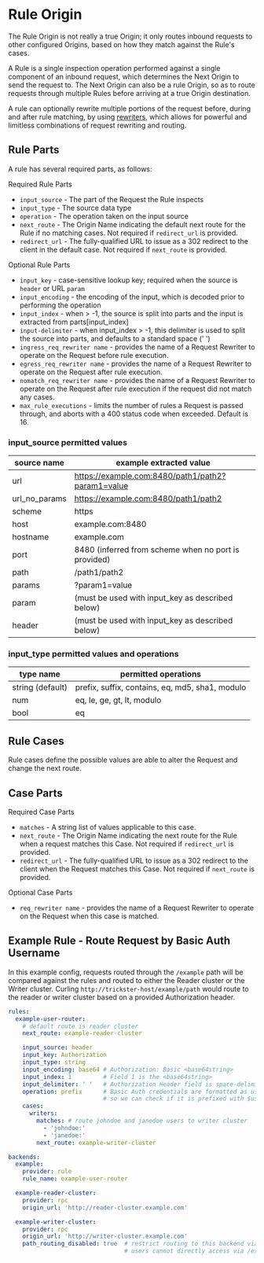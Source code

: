 # Rule Origin

The Rule Origin is not really a true Origin; it only routes inbound requests to other configured Origins, based on how they match against the Rule's cases.

A Rule is a single inspection operation performed against a single component of an inbound request, which determines the Next Origin to send the request to. The Next Origin can also be a rule Origin, so as to route requests through multiple Rules before arriving at a true Origin destination.

A rule can optionally rewrite multiple portions of the request before, during and after rule matching, by using [rewriters](./rewriters.md), which allows for powerful and limitless combinations of request rewriting and routing.

## Rule Parts

A rule has several required parts, as follows:

Required Rule Parts

- `input_source` - The part of the Request the Rule inspects
- `input_type` - The source data type
- `operation` - The operation taken on the input source
- `next_route` - The Origin Name indicating the default next route for the Rule if no matching cases. Not required if `redirect_url` is provided.
- `redirect_url` - The fully-qualified URL to issue as a 302 redirect to the client in the default case. Not required if `next_route` is provided.

Optional Rule Parts

- `input_key` - case-sensitive lookup key; required when the source is `header` or URL `param`
- `input_encoding` - the encoding of the input, which is decoded prior to performing the operation
- `input_index` - when > -1, the source is split into parts and the input is extracted from parts\[input_index\]
- `input-delimiter` - when input_index > -1, this delimiter is used to split the source into parts, and defaults to a standard space (' ')
- `ingress_req_rewriter name` - provides the name of a Request Rewriter to operate on the Request before rule execution.
- `egress_req_rewriter name` - provides the name of a Request Rewriter to operate on the Request after rule execution.
- `nomatch_req_rewriter name` - provides the name of a Request Rewriter to operate on the Request after rule execution if the request did not match any cases.
- `max_rule_executions` - limits the number of rules a Request is passed through, and aborts with a 400 status code when exceeded. Default is 16.

### input_source permitted values

| source name   | example extracted value                              |
| ------------- | ---------------------------------------------------- |
| url           | <https://example.com:8480/path1/path2?param1=value>  |
| url_no_params | <https://example.com:8480/path1/path2>               |
| scheme        | https                                                |
| host          | example.com:8480                                     |
| hostname      | example.com                                          |
| port          | 8480 (inferred from scheme when no port is provided) |
| path          | /path1/path2                                         |
| params        | ?param1=value                                        |
| param         | (must be used with input_key as described below)     |
| header        | (must be used with input_key as described below)     |

### input_type permitted values and operations

| type name          | permitted operations  |
| ------------------ | ----------------------|
| string  (default)  | prefix, suffix, contains, eq, md5, sha1, modulo |
| num                | eq, le, ge, gt, lt, modulo |
| bool               | eq |

## Rule Cases

Rule cases define the possible values are able to alter the Request and change the next route.

## Case Parts

Required Case Parts

- `matches` - A string list of values applicable to this case.
- `next_route` - The Origin Name indicating the  next route for the Rule when a request matches this Case. Not required if `redirect_url` is provided.
- `redirect_url` - The fully-qualified URL to issue as a 302 redirect to the client when the Request matches this Case. Not required if `next_route` is provided.

Optional Case Parts

- `req_rewriter name` - provides the name of a Request Rewriter to operate on the Request when this case is matched.

## Example Rule - Route Request by Basic Auth Username

In this example config, requests routed through the `/example` path will be compared against the rules and routed to either the Reader cluster or the Writer cluster. Curling `http://trickster-host/example/path` would route to the reader or writer cluster based on a provided Authorization header.

```yaml
rules:
  example-user-router:
    # default route is reader cluster
    next_route: example-reader-cluster

    input_source: header
    input_key: Authorization
    input_type: string
    input_encoding: base64 # Authorization: Basic <base64string>
    input_index: 1         # Field 1 is the <base64string>
    input_delimiter: ' '   # Authorization Header field is space-delimited
    operation: prefix      # Basic Auth credentials are formatted as user:pass,
                           # so we can check if it is prefixed with $user:
    cases:
      writers:
        matches: # route johndoe and janedoe users to writer cluster
          - 'johndoe:'
          - 'janedoe:'
        next_route: example-writer-cluster

backends:
  example:
    provider: rule
    rule_name: example-user-router

  example-reader-cluster:
    provider: rpc
    origin_url: 'http://reader-cluster.example.com'

  example-writer-cluster:
    provider: rpc
    origin_url: 'http://writer-cluster.example.com'
    path_routing_disabled: true  # restrict routing to this backend via rule only, so
                                 # users cannot directly access via /example-writer-cluster/
```

